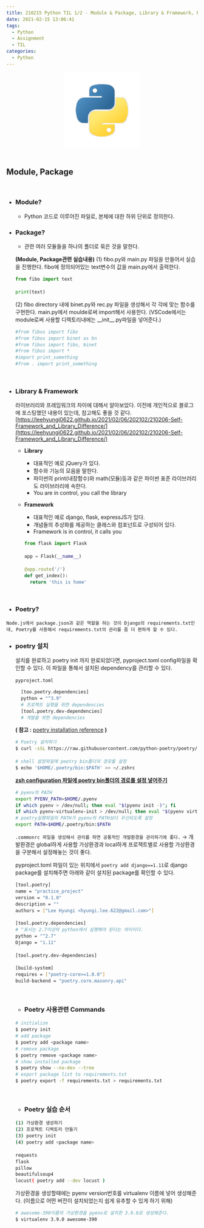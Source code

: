```yaml
---
title: 210215 Python TIL 1/2 - Module & Package, Library & Framework, Poetry, Virtualenv
date: 2021-02-15 13:06:41
tags:
  - Python
  - Assignment
  - TIL
categories:
  - Python
---
```


<div align="center">
  <img src="/images/post_images/python_logo.png" alt="Python"/>
</div>

<br/>

## Module, Package

<br/>

- ### Module?

  - Python 코드로 이루어진 파일로, 본체에 대한 하위 단위로 정의한다.

- ### Package?

  - 관련 여러 모듈들을 하나의 폴더로 묶은 것을 말한다.

  **(Module, Package관련 실습내용)**
  (1) fibo.py와 main.py 파일을 만들어서 실습을 진행한다.
  fibo에 정의되어있는 text변수의 값을 main.py에서 출력한다.

  ```python
  from fibo import text

  print(text)
  ```

    <!-- more -->

  (2) fibo directory 내에 binet.py와 rec.py 파일을 생성해서 각 각에 맞는 함수를 구현한다. main.py에서 moulde로써 import해서 사용한다. (VSCode에서는 module로써 사용할 디렉토리내에는 \_\_init\_\_.py파일을 넣어준다.)

  ```python
  #from fibos import fibo
  #from fibos import binet as bn
  #from fibos import fibo, binet
  #from fibos import *
  #import print_something
  #from . import print_something
  ```

<br/>

- ### Library & Framework

  라이브러리와 프레임워크의 차이에 대해서 알아보았다.
  이전에 개인적으로 블로그에 포스팅했던 내용이 있는데, 참고해도 좋을 것 같다.
  [https://leehyungi0622.github.io/2021/02/06/202102/210206-Self-Framework_and_Library_Difference/](https://leehyungi0622.github.io/2021/02/06/202102/210206-Self-Framework_and_Library_Difference/)

  - **Library**

    - 대표적인 예로 jQuery가 있다.
    - 함수와 기능의 모음을 말한다.
    - 파이썬의 print(내장함수)와 math(모듈)등과 같은 파이썬 표준 라이브러리도 라이브러리에 속한다.
    - You are in control, you call the library

  - **Framework**

    - 대표적인 예로 django, flask, expressJS가 있다.
    - 개념들의 추상화를 제공하는 클래스와 컴포넌트로 구성되어 있다.
    - Framework is in control, it calls you

    ```python
    from flask import Flask

    app = Flask(__name__)

    @app.route('/')
    def get_index():
      return 'this is home'
    ```

<br/>

- ### **Poetry?**

`Node.js에서 package.json과 같은 역할을 하는 것이 Django의 requirements.txt인데, Poetry를 사용해서 requirements.txt의 관리를 좀 더 편하게 할 수 있다.`

- ### poetry 설치

  설치를 완료하고 poetry init 까지 완료되었다면, pyproject.toml config파일을 확인할 수 있다. 이 파일을 통해서 설치된 dependency를 관리할 수 있다.

  `pyproject.toml`

  ```bash
    [too.poetry.dependencies]
    python = "^3.9"
    # 프로젝트 실행을 위한 dependencies
    [tool.poetry.dev-dependencies]
    # 개발을 위한 dependencies
  ```

  **( 참고 :** [poetry installation reference](https://python-poetry.org/docs/) **)**

  ```bash
  # Poetry 설치하기
  $ curl -sSL https://raw.githubusercontent.com/python-poetry/poetry/master/get-poetry.py | python -

  # shell 설정파일에 poetry bin폴더의 경로를 설정
  $ echo '$HOME/.poetry/bin:$PATH' >> ~/.zshrc
  ```

  <ins><b>zsh configuration 파일에 poetry bin폴더의 경로를 설정 넣어주기</b></ins>

  ```bash
  # pyenv의 PATH
  export PYENV_PATH=$HOME/.pyenv
  if which pyenv > /dev/null; then eval "$(pyenv init -)"; fi
  if which pyenv-virtualenv-init > /dev/null; then eval "$(pyenv virtualenv-init -)"; fi
  # poetry실행파일의 PATH가 pyenv의 PATH보다 우선되도록 설정
  export PATH=$HOME/.poetry/bin:$PATH
  ```

  `.commonrc 파일을 생성해서 관리를 하면 공통적인 개발환경을 관리하기에 좋다.`
  → 개발환경은 global하게 사용할 가상환경과 local하게 프로젝트별로 사용할 가상환경을 구분해서 설정해놓는 것이 좋다.

  pyproject.toml 파일이 있는 위치에서 `poetry add django==1.11`로 django package를 설치해주면 아래와 같이 설치된 package를 확인할 수 있다.

  ```bash
  [tool.poetry]
  name = "practice_project"
  version = "0.1.0"
  description = ""
  authors = ["Lee Hyungi <hyungi.lee.622@gmail.com>"]

  [tool.poetry.dependencies]
  # ^표시는 2.7이상의 python에서 실행해야 된다는 의미이다.
  python = "^2.7"
  Django = "1.11"

  [tool.poetry.dev-dependencies]

  [build-system]
  requires = ["poetry-core>=1.0.0"]
  build-backend = "poetry.core.masonry.api"
  ```

  <br/>

  - ### Poetry 사용관련 Commands

  ```bash
  # initialize
  $ poetry init
  # add package
  $ poetry add <package name>
  # remove package
  $ poetry remove <package name>
  # show installed package
  $ poetry show --no-dev --tree
  # export package list to requirements.txt
  $ poetry export -f requirements.txt > requirements.txt
  ```

  <br/>

  - ### Poetry 실습 순서

  ```bash
  (1) 가상환경 생성하기
  (2) 프로젝트 디렉토리 만들기
  (3) poetry init
  (4) poetry add <package name>

  requests
  flask
  pillow
  beautifulsoup4
  locust( poetry add --dev locust )

  ```

  가상환경을 생성할때에는 pyenv version번호를 virtualenv 이름에 넣어 생성해준다. (이름으로 어떤 버전이 설치되었는지 쉽게 유추할 수 있게 하기 위해)

  ```bash
  # awesome-390이름의 가상환경을 pyenv로 설치한 3.9.0로 생성해준다.
  $ virtualenv 3.9.0 awesome-390
  ```
